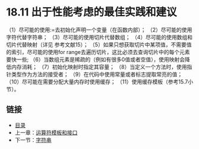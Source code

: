 # 18.11 出于性能考虑的最佳实践和建议

（1）尽可能的使用:=去初始化声明一个变量（在函数内部）；
（2）尽可能的使用字符代替字符串；
（3）尽可能的使用切片代替数组；
（4）尽可能的使用数组和切片代替映射（详见 参考文献15）；
（5）如果只想获取切片中某项值，不需要值的索引，尽可能的使用for range去遍历切片，这比必须去查询切片中的每个元素要快一些;
（6）当数组元素是稀疏的（例如有很多0值或者空值），使用映射会降低内存消耗；
（7）初始化映射时指定其容量；
（8）当定义一个方法时，使用指针类型作为方法的接受者；
（9）在代码中使用常量或者标志提取常亮的值；
（10）尽可能在需要分配大量内存时使用缓存；
（11）使用缓存模板（参考15.7小节）。

## 链接

- [目录](directory.md)
- 上一章：[运算符模板和接口](17.4.md)
- 下一节：[字符串](18.1.md)